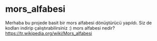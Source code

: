 # mors_alfabesi

Merhaba bu projede basit bir mors alfabesi dönüştürücü yapıldı. Siz de kodları indirip çalıştırabilirsiniz :)
mors alfabesi nedir? https://tr.wikipedia.org/wiki/Mors_alfabesi
